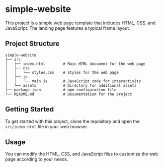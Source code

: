 # simple-website

This project is a simple web page template that includes HTML, CSS, and JavaScript. The landing page features a typical frame layout.

## Project Structure

```
simple-website
├── src
│   ├── index.html        # Main HTML document for the web page
│   ├── css
│   │   └── styles.css    # Styles for the web page
│   ├── js
│   │   └── main.js       # JavaScript code for interactivity
│   └── assets            # Directory for additional assets
├── package.json          # npm configuration file
└── README.md             # Documentation for the project
```

## Getting Started

To get started with this project, clone the repository and open the `src/index.html` file in your web browser.

## Usage

You can modify the HTML, CSS, and JavaScript files to customize the web page according to your needs.